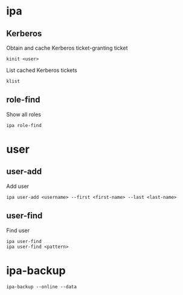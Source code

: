 # ipa
## Kerberos
Obtain and cache Kerberos ticket-granting ticket
```
kinit <user>
```
List cached Kerberos tickets
```
klist
```
## role-find
Show all roles
```
ipa role-find
```

# user
## user-add
Add user
```
ipa user-add <username> --first <first-name> --last <last-name>
```

## user-find
Find user
```
ipa user-find
ipa user-find <pattern>
```

# ipa-backup
```
ipa-backup --online --data
```